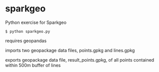 # sparkgeo
Python exercise for Sparkgeo

```console
$ python sparkgeo.py
```

requires geopandas

imports two geopackage data files, points.gpkg and lines.gpkg

exports geopackage data file, result_points.gpkg, of all points contained within 500m buffer of lines 
